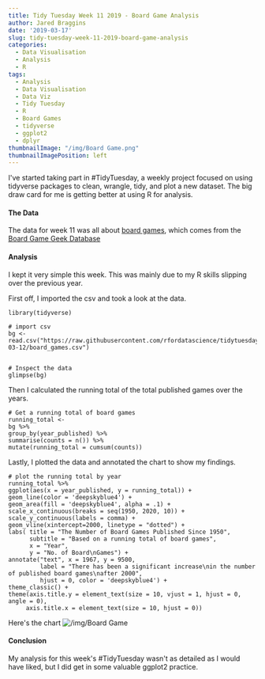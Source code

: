 ```yaml
---
title: Tidy Tuesday Week 11 2019 - Board Game Analysis
author: Jared Braggins
date: '2019-03-17'
slug: tidy-tuesday-week-11-2019-board-game-analysis
categories:
  - Data Visualisation
  - Analysis
  - R
tags:
  - Analysis
  - Data Visualisation
  - Data Viz
  - Tidy Tuesday
  - R
  - Board Games
  - tidyverse
  - ggplot2
  - dplyr
thumbnailImage: "/img/Board Game.png"
thumbnailImagePosition: left
---
```


I've started taking part in #TidyTuesday, a weekly project focused on using tidyverse packages to clean, wrangle, tidy, and plot a new dataset. The big draw card for me is getting better at using R for analysis. 

#### The Data
The data for week 11 was all about [board games](https://github.com/rfordatascience/tidytuesday/tree/master/data/2019/2019-03-12), which comes from the [Board Game Geek Database](https://boardgamegeek.com/)

#### Analysis
I kept it very simple this week. This was mainly due to my R skills slipping over the previous year.

First off, I imported the csv and took a look at the data.

  ```
library(tidyverse)

# import csv
bg <- read.csv("https://raw.githubusercontent.com/rfordatascience/tidytuesday/master/data/2019/2019-03-12/board_games.csv")


# Inspect the data
glimpse(bg)
  ```
  
Then I calculated the running total of the total published games over the years.

  ```
  # Get a running total of board games
running_total <-
  bg %>%
  group_by(year_published) %>%
  summarise(counts = n()) %>%
  mutate(running_total = cumsum(counts))
  ```
  
Lastly, I plotted the data and annotated the chart to show my findings.

  ```
# plot the running total by year
running_total %>%
  ggplot(aes(x = year_published, y = running_total)) +
  geom_line(color = 'deepskyblue4') +
  geom_area(fill = 'deepskyblue4', alpha = .1) +
  scale_x_continuous(breaks = seq(1950, 2020, 10)) +
  scale_y_continuous(labels = comma) +
  geom_vline(xintercept=2000, linetype = "dotted") +
  labs( title = "The Number of Board Games Published Since 1950",
        subtitle = "Based on a running total of board games",
        x = "Year",
        y = "No. of Board\nGames") +
  annotate("text", x = 1967, y = 9500, 
           label = "There has been a significant increase\nin the number of published board games\nafter 2000",
           hjust = 0, color = 'deepskyblue4') +
  theme_classic() +
  theme(axis.title.y = element_text(size = 10, vjust = 1, hjust = 0, angle = 0),
       axis.title.x = element_text(size = 10, hjust = 0))
  ```
Here's the chart
<img src="/img/Board Game.png" title="/img/Board Game"/>

#### Conclusion
My analysis for this week's #TidyTuesday wasn't as detailed as I would have liked, but I did get in some valuable ggplot2 practice.